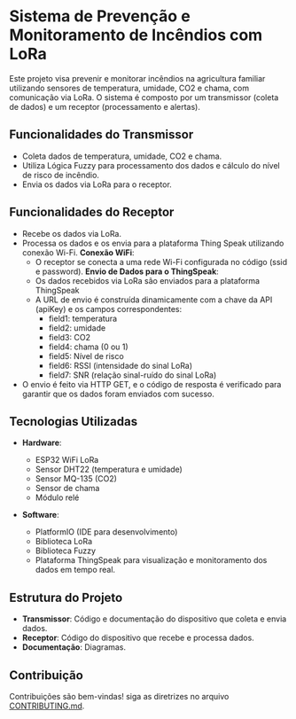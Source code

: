 # Sistema de Prevenção e Monitoramento de Incêndios com LoRa

Este projeto visa prevenir e monitorar incêndios na agricultura familiar utilizando sensores de temperatura, umidade, CO2 e chama, com comunicação via LoRa. O sistema é composto por um transmissor (coleta de dados) e um receptor (processamento e alertas).

## Funcionalidades do Transmissor
  - Coleta dados de temperatura, umidade, CO2 e chama.
  - Utiliza Lógica Fuzzy para processamento dos dados e cálculo do nível de risco de incêndio.
  - Envia os dados via LoRa para o receptor.

## Funcionalidades do Receptor
  - Recebe os dados via LoRa.
  - Processa os dados e os envia para a plataforma Thing Speak utilizando conexão Wi-Fi.
  **Conexão WiFi**:
    - O receptor se conecta a uma rede Wi-Fi configurada no código (ssid e password).
  **Envio de Dados para o ThingSpeak**:
    - Os dados recebidos via LoRa são enviados para a plataforma ThingSpeak
    - A URL de envio é construída dinamicamente com a chave da API (apiKey) e os campos correspondentes:
      - field1: temperatura
      - field2: umidade
      - field3: CO2
      - field4: chama (0 ou 1)
      - field5: Nível de risco
      - field6: RSSI (intensidade do sinal LoRa)
      - field7: SNR (relação sinal-ruído do sinal LoRa)
  - O envio é feito via HTTP GET, e o código de resposta é verificado para garantir que os dados foram enviados com sucesso.
  
## Tecnologias Utilizadas
- **Hardware**:
  - ESP32 WiFi LoRa
  - Sensor DHT22 (temperatura e umidade)
  - Sensor MQ-135 (CO2)
  - Sensor de chama
  - Módulo relé

- **Software**:
  - PlatformIO (IDE para desenvolvimento)
  - Biblioteca LoRa
  - Biblioteca Fuzzy
  - Plataforma ThingSpeak para visualização e monitoramento dos dados em tempo real.

## Estrutura do Projeto
- **Transmissor**: Código e documentação do dispositivo que coleta e envia dados.
- **Receptor**: Código do dispositivo que recebe e processa dados.
- **Documentação**: Diagramas.

## Contribuição
Contribuições são bem-vindas! siga as diretrizes no arquivo [CONTRIBUTING.md](CONTRIBUTING.md).
